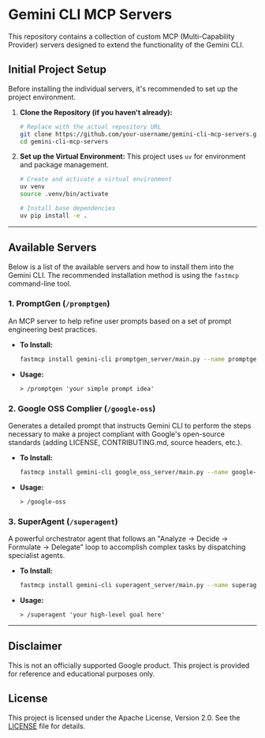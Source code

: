 # Gemini CLI MCP Servers

This repository contains a collection of custom MCP (Multi-Capability Provider) servers designed to extend the functionality of the Gemini CLI.

## Initial Project Setup

Before installing the individual servers, it's recommended to set up the project environment.

1.  **Clone the Repository (if you haven't already):**
    ```bash
    # Replace with the actual repository URL
    git clone https://github.com/your-username/gemini-cli-mcp-servers.git
    cd gemini-cli-mcp-servers
    ```

2.  **Set up the Virtual Environment:**
    This project uses `uv` for environment and package management.
    ```bash
    # Create and activate a virtual environment
    uv venv
    source .venv/bin/activate

    # Install base dependencies
    uv pip install -e .
    ```

---

## Available Servers

Below is a list of the available servers and how to install them into the Gemini CLI. The recommended installation method is using the `fastmcp` command-line tool.

### 1. PromptGen (`/promptgen`)

An MCP server to help refine user prompts based on a set of prompt engineering best practices.

*   **To Install:**
    ```bash
    fastmcp install gemini-cli promptgen_server/main.py --name promptgen
    ```
*   **Usage:**
    ```
    > /promptgen 'your simple prompt idea'
    ```

### 2. Google OSS Complier (`/google-oss`)

Generates a detailed prompt that instructs Gemini CLI to perform the steps necessary to make a project compliant with Google's open-source standards (adding LICENSE, CONTRIBUTING.md, source headers, etc.).

*   **To Install:**
    ```bash
    fastmcp install gemini-cli google_oss_server/main.py --name google-oss
    ```
*   **Usage:**
    ```
    > /google-oss
    ```

### 3. SuperAgent (`/superagent`)

A powerful orchestrator agent that follows an "Analyze -> Decide -> Formulate -> Delegate" loop to accomplish complex tasks by dispatching specialist agents.

*   **To Install:**
    ```bash
    fastmcp install gemini-cli superagent_server/main.py --name superagent
    ```
*   **Usage:**
    ```
    > /superagent 'your high-level goal here'
    ```

---

## Disclaimer

This is not an officially supported Google product. This project is provided for reference and educational purposes only.

## License

This project is licensed under the Apache License, Version 2.0. See the [LICENSE](LICENSE) file for details.
